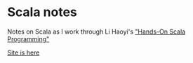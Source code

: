 # Scala notes

Notes on Scala as I work through Li Haoyi's ["Hands-On Scala Programming"](https://www.handsonscala.com/)

[Site is here](https://veekaybee.github.io/scalaBlog/)
